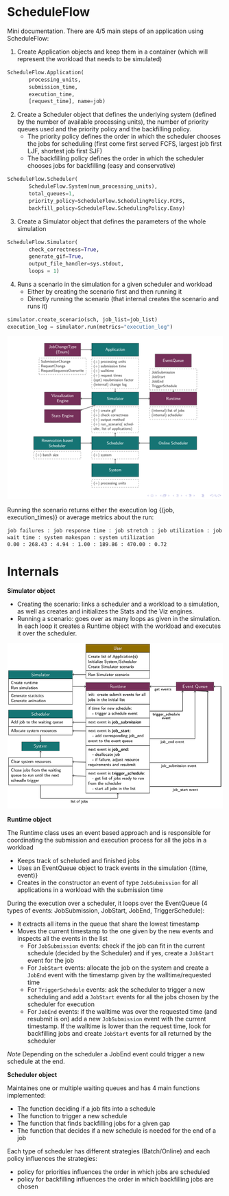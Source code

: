 # ScheduleFlow

Mini documentation. There are 4/5 main steps of an application using ScheduleFlow:

1. Create Application objects and keep them in a container (which will represent the workload that needs to be simulated)
```python
ScheduleFlow.Application(
       processing_units,
       submission_time,
       execution_time,
       [request_time], name=job)
```
2. Create a Scheduler object that defines the underlying system (defined by the number of available processing units), the number of priority queues used and the priority policy and the backfilling policy.
   - The priority policy defines the order in which the scheduler chooses the jobs for scheduling (first come first served FCFS, largest job first LJF, shortest job first SJF)
   - The backfilling policy defines the order in which the scheduler chooses jobs for backfilling (easy and conservative)
```python
ScheduleFlow.Scheduler(
       ScheduleFlow.System(num_processing_units),
       total_queues=1,
       priority_policy=ScheduleFlow.SchedulingPolicy.FCFS,
       backfill_policy=ScheduleFlow.SchedulingPolicy.Easy)
```
3. Create a Simulator object that defines the parameters of the whole simulation
```python
ScheduleFlow.Simulator(
       check_correctness=True,
       generate_gif=True,
       output_file_handler=sys.stdout,
       loops = 1)
```
4. Runs a scenario in the simulation for a given scheduler and workload
   - Either by creating the scenario first and then running it
   - Directly running the scenario (that internal creates the scenario and runs it)
```python
simulator.create_scenario(sch, job_list=job_list)
execution_log = simulator.run(metrics="execution_log")
```

![API](https://github.com/anagainaru/ScheduleFlow/blob/master/docs/wiki/api.png)

Running the scenario returns either the execution log {(job, execution_times)} or average metrics about the run:
```
job failures : job response time : job stretch : job utilization : job wait time : system makespan : system utilization
0.00 : 268.43 : 4.94 : 1.00 : 189.86 : 470.00 : 0.72
```

# Internals

**Simulator object**
  - Creating the scenario: links a scheduler and a workload to a simulation, as well as creates and initializes the Stats and the Viz engines.
  - Running a scenario: goes over as many loops as given in the simulation. In each loop it creates a Runtime object with the workload and executes it over the scheduler.

![Internal](https://github.com/anagainaru/ScheduleFlow/blob/documentation/docs/wiki/workflow.png)

**Runtime object**

The Runtime class uses an event based approach and is responsible for coordinating the submission and execution process for all the jobs in a workload
  - Keeps track of scheluded and finished jobs
  - Uses an EventQueue object to track events in the simulation {(time, event)}
  - Creates in the constructor an event of type `JobSubmission` for all applications in a workload with the submission time

During the execution over a scheduler, it loops over the EventQueue (4 types of events: JobSubmission, JobStart, JobEnd, TriggerSchedule):
  - It extracts all items in the queue that share the lowest timestamp
  - Moves the current timestamp to the one given by the new events and inspects all the events in the list
    - For `JobSubmission` events: check if the job can fit in the current schedule (decided by the Scheduler) and if yes, create a `JobStart` event for the job
    - For `JobStart` events: allocate the job on the system and create a `JobEnd` event with the timestamp given by the walltime/requested time
    - For `TriggerSchedule` events: ask the scheduler to trigger a new scheduling and add a `JobStart` events for all the jobs chosen by the scheduler for execution
    - For `JobEnd` events: if the walltime was over the requested time (and resubmit is on) add a new `JobSubmission` event with the current timestamp. If the walltime is lower than the request time, look for backfilling jobs and create `JobStart` events for all returned by the scheduler

*Note* Depending on the scheduler a JobEnd event could trigger a new schedule at the end.

**Scheduler object**

Maintaines one or multiple waiting queues and has 4 main functions implemented:
- The function deciding if a job fits into a schedule
- The function to trigger a new schedule
- The function that finds backfilling jobs for a given gap
- The function that decides if a new schedule is needed for the end of a job

Each type of scheduler has different strategies (Batch/Online) and each policy influences the strategies: 
 - policy for priorities influences the order in which jobs are scheduled
 - policy for backfilling influences the order in which backfilling jobs are chosen
